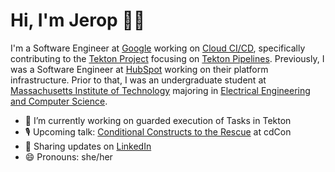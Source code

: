 # Hi, I'm Jerop 👋🏾

I'm a Software Engineer at [Google](https://about.google/) working on [Cloud CI/CD](https://cloud.google.com/docs/ci-cd), specifically contributing to the [Tekton Project](https://cloud.google.com/tekton) focusing on [Tekton Pipelines](https://github.com/tektoncd/pipeline). Previously, I was a Software Engineer at [HubSpot](https://www.hubspot.com/) working on their platform infrastructure. Prior to that, I was an undergraduate student at [Massachusetts Institute of Technology](https://www.mit.edu/) majoring in [Electrical Engineering and Computer Science](https://www.eecs.mit.edu/).

- 🔭 I’m currently working on guarded execution of Tasks in Tekton
- 🎙 Upcoming talk: [Conditional Constructs to the Rescue](https://cdcon2020.sched.com/event/e2OG) at cdCon
- 💼 Sharing updates on <a href="https://www.linkedin.com/in/jerop/">LinkedIn</a>
- 😄 Pronouns: she/her

<!--
**jerop/jerop** is a ✨ _special_ ✨ repository because its `README.md` (this file) appears on your GitHub profile.

Here are some ideas to get you started:

- 🔭 I’m currently working on ...
- 🌱 I’m currently learning ...
- 👯 I’m looking to collaborate on ...
- 🤔 I’m looking for help with ...
- 💬 Ask me about ...
- 📫 How to reach me: ...
- 😄 Pronouns: ...
- ⚡ Fun fact: ...
-->

